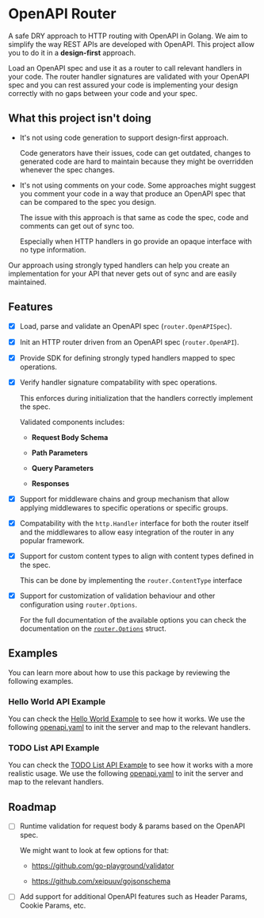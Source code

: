 # OpenAPI Router

A safe DRY approach to HTTP routing with OpenAPI in Golang.
We aim to simplify the way REST APIs are developed with OpenAPI.
This project allow you to do it in a **design-first** approach.

Load an OpenAPI spec and use it as a router to call relevant handlers in your code.
The router handler signatures are validated with your OpenAPI spec and you can rest assured your code is implementing
your design correctly with no gaps between your code and your spec. 

## What this project isn't doing

- It's not using code generation to support design-first approach.
  
  Code generators have their issues, code can get outdated, changes to generated code are hard to maintain because they might be overridden whenever the spec changes.

- It's not using comments on your code. Some approaches might suggest you comment your code in a way that produce an OpenAPI spec that can be compared to the spec you design.
  
  The issue with this approach is that same as code the spec, code and comments can get out of sync too.

  Especially when HTTP handlers in go provide an opaque interface with no type information.

Our approach using strongly typed handlers can help you create an implementation for your API that never gets out of sync and are easily maintained. 

## Features

- [x] Load, parse and validate an OpenAPI spec (`router.OpenAPISpec`).

- [x] Init an HTTP router driven from an OpenAPI spec (`router.OpenAPI`).

- [x] Provide SDK for defining strongly typed handlers mapped to spec operations.

- [x] Verify handler signature compatability with spec operations.
  
  This enforces during initialization that the handlers correctly implement the spec. 
 
  Validated components includes:
  
  - **Request Body Schema**
    
  - **Path Parameters**
    
  - **Query Parameters**
    
  - **Responses**
  
- [x] Support for middleware chains and group mechanism that allow applying middlewares to specific operations or specific groups.
  
- [x] Compatability with the `http.Handler` interface for both the router itself and the middlewares to allow easy integration of the router in any popular framework.

- [x] Support for custom content types to align with content types defined in the spec. 
 
  This can be done by implementing the `router.ContentType` interface

- [x] Support for customization of validation behaviour and other configuration using `router.Options`.
  
  For the full documentation of the available options you can check the documentation on the [`router.Options`](./router/options.go) struct.

## Examples

You can learn more about how to use this package by reviewing the following examples.  

### Hello World API Example

You can check the [Hello World Example](./examples/hello_world_example) to see how it works.
We use the following [openapi.yaml](./examples/hello_world_example/openapi.yaml)
to init the server and map to the relevant handlers. 

### TODO List API Example

You can check the [TODO List API Example](./examples/todo_list_app_example) to see how it works with a more realistic usage.
We use the following [openapi.yaml](./examples/todo_list_app_example/openapi.yaml)
to init the server and map to the relevant handlers.


## Roadmap
 
- [ ] Runtime validation for request body & params based on the OpenAPI spec.
  
  We might want to look at few options for that:
  
  - https://github.com/go-playground/validator
    
  - https://github.com/xeipuuv/gojsonschema
  
- [ ] Add support for additional OpenAPI features such as Header Params, Cookie Params, etc.
